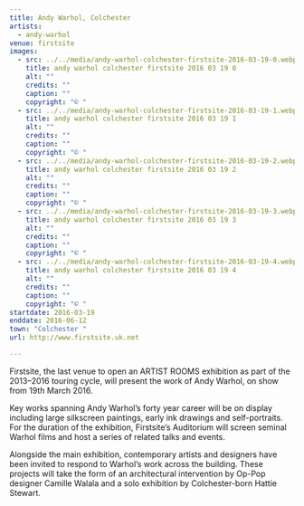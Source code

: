 ```yaml
---
title: Andy Warhol, Colchester
artists:
  - andy-warhol
venue: firstsite
images:
  - src: ../../media/andy-warhol-colchester-firstsite-2016-03-19-0.webp
    title: andy warhol colchester firstsite 2016 03 19 0
    alt: ""
    credits: ""
    caption: ""
    copyright: "© "
  - src: ../../media/andy-warhol-colchester-firstsite-2016-03-19-1.webp
    title: andy warhol colchester firstsite 2016 03 19 1
    alt: ""
    credits: ""
    caption: ""
    copyright: "© "
  - src: ../../media/andy-warhol-colchester-firstsite-2016-03-19-2.webp
    title: andy warhol colchester firstsite 2016 03 19 2
    alt: ""
    credits: ""
    caption: ""
    copyright: "© "
  - src: ../../media/andy-warhol-colchester-firstsite-2016-03-19-3.webp
    title: andy warhol colchester firstsite 2016 03 19 3
    alt: ""
    credits: ""
    caption: ""
    copyright: "© "
  - src: ../../media/andy-warhol-colchester-firstsite-2016-03-19-4.webp
    title: andy warhol colchester firstsite 2016 03 19 4
    alt: ""
    credits: ""
    caption: ""
    copyright: "© "
startdate: 2016-03-19
enddate: 2016-06-12
town: "Colchester "
url: http://www.firstsite.uk.net

---
```


Firstsite, the last venue to open an ARTIST ROOMS exhibition as part of the 2013–2016 touring cycle, will present the work of Andy Warhol, on show from 19th March 2016.

Key works spanning Andy Warhol’s forty year career will be on display including large silkscreen paintings, early ink drawings and self-portraits. For the duration of the exhibition, Firstsite’s Auditorium will screen seminal Warhol films and host a series of related talks and events.

Alongside the main exhibition, contemporary artists and designers have been invited to respond to Warhol’s work across the building. These projects will take the form of an architectural intervention by Op-Pop designer Camille Walala and a solo exhibition by Colchester-born Hattie Stewart.